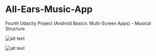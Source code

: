 # All-Ears-Music-App
Fourth Udacity Project (Android Basics: Multi-Screen Apps) - Musical Structure

![alt text](https://user-images.githubusercontent.com/36802522/53209404-38eca700-35ef-11e9-9fc9-94194ec7fa36.png)

![alt text](https://user-images.githubusercontent.com/36802522/53209570-ba443980-35ef-11e9-9505-f84d8035060d.png)
